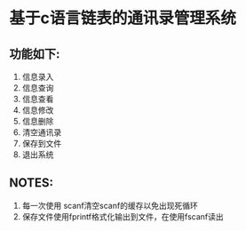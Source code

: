 # 基于c语言链表的通讯录管理系统
## 功能如下:
  1. 信息录入
  2. 信息查询
  3. 信息查看
  4. 信息修改
  5. 信息删除
  6. 清空通讯录
  7. 保存到文件
  8. 退出系统
  
## NOTES:
  1. 每一次使用 scanf清空scanf的缓存以免出现死循环
  2. 保存文件使用fprintf格式化输出到文件，在使用fscanf读出
  
  
